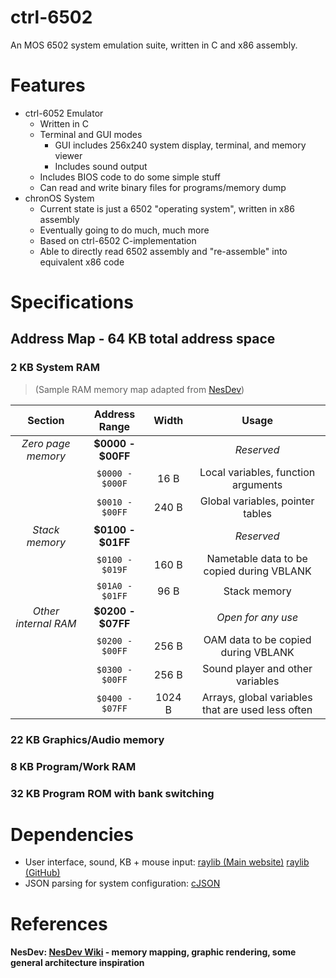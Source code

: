 # ctrl-6502
An MOS 6502 system emulation suite, written in C and x86 assembly.

# Features
- ctrl-6052 Emulator
  - Written in C
  - Terminal and GUI modes
    - GUI includes 256x240 system display, terminal, and memory viewer
    - Includes sound output
  - Includes BIOS code to do some simple stuff
  - Can read and write binary files for programs/memory dump
- chronOS System
  - Current state is just a 6502 "operating system", written in x86 assembly
  - Eventually going to do much, much more
  - Based on ctrl-6502 C-implementation
  - Able to directly read 6502 assembly and "re-assemble" into equivalent x86 code

# Specifications
## Address Map - 64 KB total address space

### 2 KB System RAM
>(Sample RAM memory map adapted from [NesDev](https://www.nesdev.org/wiki/Sample_RAM_map))

| Section | Address Range | Width | Usage |
| :---: | :---: | :---: | :---: |
| *Zero page memory* | **$0000 - $00FF** |  | *Reserved* |
| |`$0000 - $000F`| 16 B | Local variables, function arguments |
| |`$0010 - $00FF`| 240 B | Global variables, pointer tables |
| *Stack memory* | **$0100 - $01FF** |  | *Reserved* |
| |`$0100 - $019F`| 160 B | Nametable data to be copied during VBLANK |
| |`$01A0 - $01FF`| 96 B | Stack memory |
| *Other internal RAM* | **$0200 - $07FF** |  | *Open for any use* |
| |`$0200 - $00FF`| 256 B | OAM data to be copied during VBLANK |
| |`$0300 - $00FF`| 256 B | Sound player and other variables |
| |`$0400 - $07FF`| 1024 B | Arrays, global variables that are used less often

### 22 KB Graphics/Audio memory

### 8 KB Program/Work RAM

### 32 KB Program ROM with bank switching

# Dependencies
- User interface, sound, KB + mouse input: [raylib (Main website)](https://www.raylib.com/) [raylib (GitHub)](https://github.com/raysan5/raylib)
- JSON parsing for system configuration: [cJSON](https://github.com/DaveGamble/cJSON)

# References
#### NesDev: [NesDev Wiki](https://www.nesdev.org/wiki/Nesdev_Wiki) - memory mapping, graphic rendering, some general architecture inspiration
